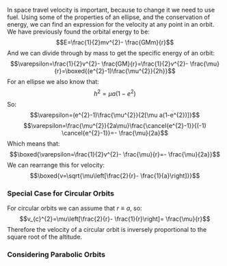 In space travel velocity is important, because to change it we need to use fuel. Using some of the properties of an ellipse, and the conservation of energy, we can find an expression for the velocity at any point in an orbit.
\
We have previously found the orbital energy to be:
$$E=\frac{1}{2}mv^{2}- \frac{GMm}{r}$$
And we can divide through by mass to get the specific energy of an orbit:
$$\varepsilon=\frac{1}{2}v^{2}- \frac{GM}{r}=\frac{1}{2}v^{2}- \frac{\mu}{r}=\boxed{(e^{2}-1)\frac{\mu^{2}}{2h}}$$
For an ellipse we also know that:
$$h^{2}=\mu a(1-e^{2})$$
So:
$$\varepsilon=(e^{2}-1)\frac{\mu^{2}}{2[\mu a(1-e^{2})]}$$
$$\varepsilon=\frac{\mu^{2}}{2a\mu}\frac{\cancel{e^{2}-1}}{(-1) \cancel{e^{2}-1}}=- \frac{\mu}{2a}$$
Which means that:
$$\boxed{\varepsilon=\frac{1}{2}v^{2}- \frac{\mu}{r}=- \frac{\mu}{2a}}$$
We can rearrange this for velocity:
$$\boxed{v=\sqrt{\mu\left[\frac{2}{r}- \frac{1}{a}\right]}}$$
### Special Case for Circular Orbits
For circular orbits we can assume that $r\equiv a$, so:
$$v_{c}^{2}=\mu\left[\frac{2}{r}- \frac{1}{r}\right]= \frac{\mu}{r}$$
Therefore the velocity of a circular orbit is inversely proportional to the square root of the altitude.
### Considering Parabolic Orbits